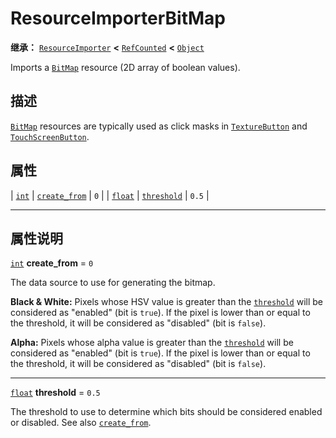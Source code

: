 <!-- ⚠ 请勿编辑本文件 ⚠ -->
<!-- 本文档使用脚本从 WeDot 引擎源码仓库生成。 -->
<!-- 生成脚本：https://github.com/WeDot-Engine/WeDot/tree/4.3/doc/tools/make_md.py； -->
<!-- 原文件：https://github.com/WeDot-Engine/WeDot/tree/4.3/doc/classes/ResourceImporterBitMap.xml。 -->

<div id="_class_resourceimporterbitmap"></div>

# ResourceImporterBitMap

**继承：** [`ResourceImporter`](class_resourceimporter.md) **<** [`RefCounted`](class_refcounted.md) **<** [`Object`](class_object.md)

Imports a [`BitMap`](class_bitmap.md) resource (2D array of boolean values).

## 描述

[`BitMap`](class_bitmap.md) resources are typically used as click masks in [`TextureButton`](class_texturebutton.md) and [`TouchScreenButton`](class_touchscreenbutton.md).

## 属性

| [`int`](class_int.md)     | [`create_from`](#class_resourceimporterbitmap_property_create_from) | ``0``   |
| [`float`](class_float.md) | [`threshold`](#class_resourceimporterbitmap_property_threshold)     | ``0.5`` |

<!-- rst-class:: classref-section-separator -->

---

## 属性说明

<div id="_class_resourceimporterbitmap_property_create_from"></div>

[`int`](class_int.md) **create_from** = ``0`` <div id="class_resourceimporterbitmap_property_create_from"></div>

The data source to use for generating the bitmap.

 **Black & White:** Pixels whose HSV value is greater than the [`threshold`](#class_resourceimporterbitmap_property_threshold) will be considered as "enabled" (bit is `true`). If the pixel is lower than or equal to the threshold, it will be considered as "disabled" (bit is `false`).

 **Alpha:** Pixels whose alpha value is greater than the [`threshold`](#class_resourceimporterbitmap_property_threshold) will be considered as "enabled" (bit is `true`). If the pixel is lower than or equal to the threshold, it will be considered as "disabled" (bit is `false`).

<!-- rst-class:: classref-item-separator -->

---

<div id="_class_resourceimporterbitmap_property_threshold"></div>

[`float`](class_float.md) **threshold** = ``0.5`` <div id="class_resourceimporterbitmap_property_threshold"></div>

The threshold to use to determine which bits should be considered enabled or disabled. See also [`create_from`](#class_resourceimporterbitmap_property_create_from).

[^virtual]: 本方法通常需要用户覆盖才能生效。
[^const]: 本方法无副作用，不会修改该实例的任何成员变量。
[^vararg]: 本方法除了能接受在此处描述的参数外，还能够继续接受任意数量的参数。
[^constructor]: 本方法用于构造某个类型。
[^static]: 调用本方法无需实例，可直接使用类名进行调用。
[^operator]: 本方法描述的是使用本类型作为左操作数的有效运算符。
[^bitfield]: 这个值是由下列位标志构成位掩码的整数。
[^void]: 无返回值。
